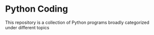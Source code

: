# Python Coding

This repository is a collection of Python programs broadly categorized under different topics
